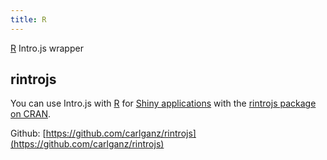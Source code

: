 ```yaml
---
title: R
---
```


[R](https://cran.r-project.org/) Intro.js wrapper

## rintrojs

You can use Intro.js with [R](https://cran.r-project.org/) for [Shiny applications](http://shiny.rstudio.com/) with the [rintrojs package on CRAN](https://cran.r-project.org/web/packages/rintrojs/).

Github: [https://github.com/carlganz/rintrojs](https://github.com/carlganz/rintrojs)
